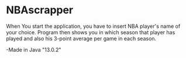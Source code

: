 # NBAscrapper
When You start the application, you have to insert NBA player's name of your choice.
Program then shows you in which season that player has played and also his 3-point average per game in each season.

-Made in Java "13.0.2"
